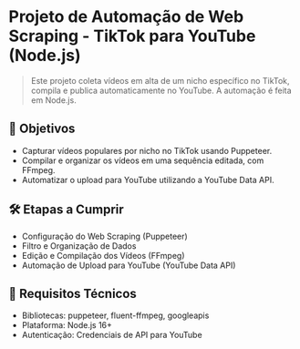 # Projeto de Automação de Web Scraping - TikTok para YouTube (Node.js)

> Este projeto coleta vídeos em alta de um nicho específico no TikTok, compila e publica automaticamente no YouTube. A automação é feita em Node.js.

## 🎯 Objetivos

- Capturar vídeos populares por nicho no TikTok usando Puppeteer.
- Compilar e organizar os vídeos em uma sequência editada, com FFmpeg.
- Automatizar o upload para YouTube utilizando a YouTube Data API.

## 🛠️ Etapas a Cumprir

- Configuração do Web Scraping (Puppeteer)
- Filtro e Organização de Dados
- Edição e Compilação dos Vídeos (FFmpeg)
- Automação de Upload para YouTube (YouTube Data API)

## 🔧 Requisitos Técnicos

- Bibliotecas: puppeteer, fluent-ffmpeg, googleapis
- Plataforma: Node.js 16+
- Autenticação: Credenciais de API para YouTube
